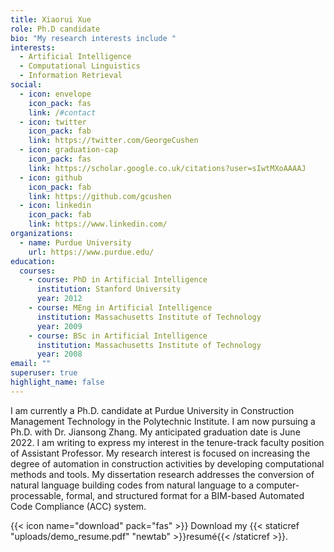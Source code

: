 ```yaml
---
title: Xiaorui Xue
role: Ph.D candidate
bio: "My research interests include "
interests:
  - Artificial Intelligence
  - Computational Linguistics
  - Information Retrieval
social:
  - icon: envelope
    icon_pack: fas
    link: /#contact
  - icon: twitter
    icon_pack: fab
    link: https://twitter.com/GeorgeCushen
  - icon: graduation-cap
    icon_pack: fas
    link: https://scholar.google.co.uk/citations?user=sIwtMXoAAAAJ
  - icon: github
    icon_pack: fab
    link: https://github.com/gcushen
  - icon: linkedin
    icon_pack: fab
    link: https://www.linkedin.com/
organizations:
  - name: Purdue University
    url: https://www.purdue.edu/
education:
  courses:
    - course: PhD in Artificial Intelligence
      institution: Stanford University
      year: 2012
    - course: MEng in Artificial Intelligence
      institution: Massachusetts Institute of Technology
      year: 2009
    - course: BSc in Artificial Intelligence
      institution: Massachusetts Institute of Technology
      year: 2008
email: ""
superuser: true
highlight_name: false
---
```

I am currently a Ph.D. candidate at Purdue University in Construction Management Technology in the Polytechnic Institute. I am now pursuing a Ph.D. with Dr. Jiansong Zhang. My anticipated graduation date is June 2022. I am writing to express my interest in the tenure-track faculty position of Assistant Professor. My research interest is focused on increasing the degree of automation in construction activities by developing computational methods and tools. My dissertation research addresses the conversion of natural language building codes from natural language to a computer-processable, formal, and structured format for a BIM-based Automated Code Compliance (ACC) system.

{{< icon name="download" pack="fas" >}} Download my {{< staticref "uploads/demo_resume.pdf" "newtab" >}}resumé{{< /staticref >}}.